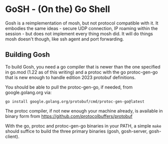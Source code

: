 # GoSH - (On the) Go Shell

Gosh is a reimplementation of mosh, but not protocol compatible with
it. It embodies the same ideas - secure UDP connection, IP roaming
within the session - but does not implement every thing mosh did. It
will do things mosh doesn't though, like ssh agent and port
forwarding.


## Building Gosh

To build Gosh, you need a go compiler that is newer than the one
specified in go.mod (1.22 as of this writing) and a protoc with the go
protoc-gen-go that is new enough to handle edition 2023 protobuf
definitions.

You should be able to pull the protoc-gen-go, if needed, from
google.golang.org via:

`go install google.golang.org/protobuf/cmd/protoc-gen-go@latest`

The protoc compiler, if not new enough your machine already, is
available in binary form from
https://github.com/protocolbuffers/protobuf

With the go, protoc and protoc-gen-go binaries in your PATH, a simple
`make` should suffice to build the three primary binaries (gosh,
gosh-server, gosh-client).
